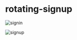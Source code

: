 # rotating-signup

![signin](https://user-images.githubusercontent.com/70074689/113235592-c17fac00-9279-11eb-950d-4094f869fc20.jpeg)

![signup](https://user-images.githubusercontent.com/70074689/113235619-cfcdc800-9279-11eb-8368-55df16dd4b42.jpeg)

